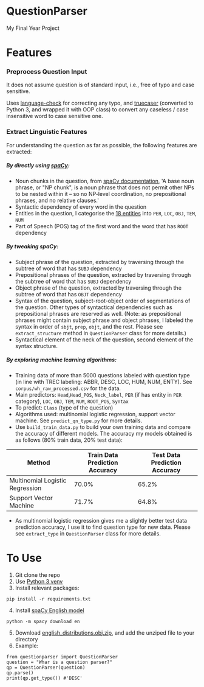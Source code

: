 # QuestionParser
My Final Year Project

# Features
### Preprocess Question Input
It does not assume question is of standard input, i.e., free of typo and case sensitive.

Uses [language-check](https://github.com/myint/language-check) for correcting any typo, and
[truecaser](https://github.com/nreimers/truecaser) (converted to Python 3, and wrapped it with OOP class) to convert any caseless / case insensitive word to case sensitive one.

### Extract Linguistic Features
For understanding the question as far as possible, the following features are extracted:
#####  By directly using [spaCy](https://github.com/explosion/spaCy):
  * Noun chunks in the question, from [spaCy documentation](https://spacy.io/api/doc#noun_chunks), 'A base noun phrase, or "NP chunk", is a noun phrase that does not permit other NPs to be nested within it – so no NP-level coordination, no prepositional phrases, and no relative clauses.' 
  * Syntactic dependency of every word in the question
  * Entities in the question, I categorise the [18 entities](https://spacy.io/api/annotation#named-entities) into `PER`, `LOC`, `OBJ`, `TEM`, `NUM`
  * Part of Speech (POS) tag of the first word and the word that has `ROOT` dependency
##### By tweaking spaCy:
  * Subject phrase of the question, extracted by traversing through the subtree of word that has `SUBJ` dependency
  * Prepositional phrases of the question, extracted by traversing through the subtree of word that has `SUBJ` dependency 
  * Object phrase of the question, extracted by traversing through the subtree of word that has `OBJT` dependency
  * Syntax of the question, subject-root-object order of segmentations of the question. Other types of syntactical dependencies such as prepositional phrases are reserved as well. (Note: as prepositional phrases might contain subject phrase and object phrases, I labeled the syntax in order of `sbjt`, `prep`, `objt`, and the rest. Please see `extract_structure` method in `QuestionParser` class for more details.)
  * Syntactical element of the neck of the question, second element of the syntax structure.
##### By exploring machine learning algorithms:
  * Training data of more than 5000 questions labeled with question type (in line with TREC labeling: ABBR, DESC, LOC, HUM, NUM, ENTY). See `corpus/wh_raw_processed.csv` for the data.
  * Main predictors: `Head`,`Head_POS`, `Neck_label`, `PER` (if has entity in `PER` category), `LOC`, `OBJ`, `TEM`, `NUM`, `ROOT_POS`, `Syntax`
  * To predict: `Class` (type of the question)
  * Algorithms used: multinomial logistic regression, support vector machine. See `predict_qn_type.py` for more details.
  * Use `build_train_data.py` to build your own training data and compare the accuracy of different models. The accuracy my models obtained is as follows (80% train data, 20% test data):

Method | Train Data Prediction Accuracy | Test Data Prediction Accuracy 
------------ | ------------ | -------------
Multinomial Logistic Regression | 70.0% | 65.2%
Support Vector Machine | 71.7% | 64.8%
  * As multinomial logistic regression gives me a slightly better test data prediction accuracy, I use it to find question type for new data. Please see `extract_type` in `QuestionParser` class for more details.
# To Use
1. Git clone the repo
2. Use [Python 3 venv](https://docs.python.org/3/library/venv.html)
3. Install relevant packages:
```
pip install -r requirements.txt
```
4. Install [spaCy English model](https://spacy.io/usage/models)
```
python -m spacy download en
```
5. Download [english_distributions.obj.zip](https://github.com/nreimers/truecaser/releases), and add the unziped file to your directory
6. Example:
```
from questionparser import QuestionParser
question = "Whar is a question parser?"
qp = QuestionParser(question)
qp.parse()
print(qp.get_type()) #'DESC'
```



